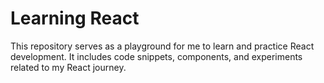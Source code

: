# Learning React

This repository serves as a playground for me to learn and practice React development. It includes code snippets, components, and experiments related to my React journey.


